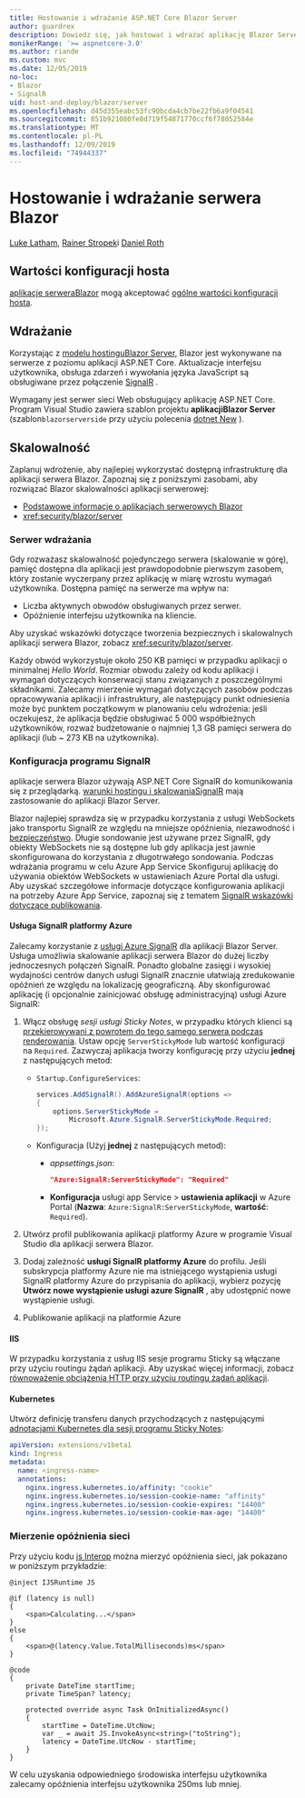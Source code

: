 ```yaml
---
title: Hostowanie i wdrażanie ASP.NET Core Blazor Server
author: guardrex
description: Dowiedz się, jak hostować i wdrażać aplikację Blazor Server przy użyciu ASP.NET Core.
monikerRange: '>= aspnetcore-3.0'
ms.author: riande
ms.custom: mvc
ms.date: 12/05/2019
no-loc:
- Blazor
- SignalR
uid: host-and-deploy/blazor/server
ms.openlocfilehash: d45d355eabc53fc90bcda4cb7be22fb6a9f04541
ms.sourcegitcommit: 851b921080fe8d719f54871770ccf6f78052584e
ms.translationtype: MT
ms.contentlocale: pl-PL
ms.lasthandoff: 12/09/2019
ms.locfileid: "74944337"
---
```

# <a name="host-and-deploy-opno-locblazor-server"></a>Hostowanie i wdrażanie serwera Blazor

[Luke Latham](https://github.com/guardrex), [Rainer Stropek](https://www.timecockpit.com)i [Daniel Roth](https://github.com/danroth27)

## <a name="host-configuration-values"></a>Wartości konfiguracji hosta

[aplikacje serweraBlazor](xref:blazor/hosting-models#blazor-server) mogą akceptować [ogólne wartości konfiguracji hosta](xref:fundamentals/host/generic-host#host-configuration).

## <a name="deployment"></a>Wdrażanie

Korzystając z [modelu hostinguBlazor Server](xref:blazor/hosting-models#blazor-server), Blazor jest wykonywane na serwerze z poziomu aplikacji ASP.NET Core. Aktualizacje interfejsu użytkownika, obsługa zdarzeń i wywołania języka JavaScript są obsługiwane przez połączenie [SignalR](xref:signalr/introduction) .

Wymagany jest serwer sieci Web obsługujący aplikację ASP.NET Core. Program Visual Studio zawiera szablon projektu **aplikacjiBlazor Server** (szablon`blazorserverside` przy użyciu polecenia [dotnet New](/dotnet/core/tools/dotnet-new) ).

## <a name="scalability"></a>Skalowalność

Zaplanuj wdrożenie, aby najlepiej wykorzystać dostępną infrastrukturę dla aplikacji serwera Blazor. Zapoznaj się z poniższymi zasobami, aby rozwiązać Blazor skalowalności aplikacji serwerowej:

* [Podstawowe informacje o aplikacjach serwerowych Blazor](xref:blazor/hosting-models#blazor-server)
* <xref:security/blazor/server>

### <a name="deployment-server"></a>Serwer wdrażania

Gdy rozważasz skalowalność pojedynczego serwera (skalowanie w górę), pamięć dostępna dla aplikacji jest prawdopodobnie pierwszym zasobem, który zostanie wyczerpany przez aplikację w miarę wzrostu wymagań użytkownika. Dostępna pamięć na serwerze ma wpływ na:

* Liczba aktywnych obwodów obsługiwanych przez serwer.
* Opóźnienie interfejsu użytkownika na kliencie.

Aby uzyskać wskazówki dotyczące tworzenia bezpiecznych i skalowalnych aplikacji serwera Blazor, zobacz <xref:security/blazor/server>.

Każdy obwód wykorzystuje około 250 KB pamięci w przypadku aplikacji o minimalnej *Hello World*. Rozmiar obwodu zależy od kodu aplikacji i wymagań dotyczących konserwacji stanu związanych z poszczególnymi składnikami. Zalecamy mierzenie wymagań dotyczących zasobów podczas opracowywania aplikacji i infrastruktury, ale następujący punkt odniesienia może być punktem początkowym w planowaniu celu wdrożenia: jeśli oczekujesz, że aplikacja będzie obsługiwać 5 000 współbieżnych użytkowników, rozważ budżetowanie o najmniej 1,3 GB pamięci serwera do aplikacji (lub ~ 273 KB na użytkownika).

### <a name="opno-locsignalr-configuration"></a>Konfiguracja programu SignalR

aplikacje serwera Blazor używają ASP.NET Core SignalR do komunikowania się z przeglądarką. [warunki hostingu i skalowaniaSignalR](xref:signalr/publish-to-azure-web-app) mają zastosowanie do aplikacji Blazor Server.

Blazor najlepiej sprawdza się w przypadku korzystania z usługi WebSockets jako transportu SignalR ze względu na mniejsze opóźnienia, niezawodność i [bezpieczeństwo](xref:signalr/security). Długie sondowanie jest używane przez SignalR, gdy obiekty WebSockets nie są dostępne lub gdy aplikacja jest jawnie skonfigurowana do korzystania z długotrwałego sondowania. Podczas wdrażania programu w celu Azure App Service Skonfiguruj aplikację do używania obiektów WebSockets w ustawieniach Azure Portal dla usługi. Aby uzyskać szczegółowe informacje dotyczące konfigurowania aplikacji na potrzeby Azure App Service, zapoznaj się z tematem [SignalR wskazówki dotyczące publikowania](xref:signalr/publish-to-azure-web-app).

#### <a name="azure-opno-locsignalr-service"></a>Usługa SignalR platformy Azure

Zalecamy korzystanie z [usługi Azure SignalR](/azure/azure-signalr) dla aplikacji Blazor Server. Usługa umożliwia skalowanie aplikacji serwera Blazor do dużej liczby jednoczesnych połączeń SignalR. Ponadto globalne zasięgi i wysokiej wydajności centrów danych usługi SignalR znacznie ułatwiają zredukowanie opóźnień ze względu na lokalizację geograficzną. Aby skonfigurować aplikację (i opcjonalnie zainicjować obsługę administracyjną) usługi Azure SignalR:

1. Włącz obsługę *sesji usługi Sticky Notes*, w przypadku których klienci są [przekierowywani z powrotem do tego samego serwera podczas renderowania](xref:blazor/hosting-models#reconnection-to-the-same-server). Ustaw opcję `ServerStickyMode` lub wartość konfiguracji na `Required`. Zazwyczaj aplikacja tworzy konfigurację przy użyciu **jednej** z następujących metod:

   * `Startup.ConfigureServices`:
  
     ```csharp
     services.AddSignalR().AddAzureSignalR(options =>
     {
         options.ServerStickyMode = 
             Microsoft.Azure.SignalR.ServerStickyMode.Required;
     });
     ```

   * Konfiguracja (Użyj **jednej** z następujących metod):
  
     * *appsettings.json*:

       ```json
       "Azure:SignalR:ServerStickyMode": "Required"
       ```

     * **Konfiguracja** usługi app Service > **ustawienia aplikacji** w Azure Portal (**Nazwa**: `Azure:SignalR:ServerStickyMode`, **wartość**: `Required`).

1. Utwórz profil publikowania aplikacji platformy Azure w programie Visual Studio dla aplikacji serwera Blazor.
1. Dodaj zależność **usługi SignalR platformy Azure** do profilu. Jeśli subskrypcja platformy Azure nie ma istniejącego wystąpienia usługi SignalR platformy Azure do przypisania do aplikacji, wybierz pozycję **Utwórz nowe wystąpienie usługi azure SignalR** , aby udostępnić nowe wystąpienie usługi.
1. Publikowanie aplikacji na platformie Azure

#### <a name="iis"></a>IIS

W przypadku korzystania z usług IIS sesje programu Sticky są włączane przy użyciu routingu żądań aplikacji. Aby uzyskać więcej informacji, zobacz [równoważenie obciążenia HTTP przy użyciu routingu żądań aplikacji](/iis/extensions/configuring-application-request-routing-arr/http-load-balancing-using-application-request-routing).

#### <a name="kubernetes"></a>Kubernetes

Utwórz definicję transferu danych przychodzących z następującymi [adnotacjami Kubernetes dla sesji programu Sticky Notes](https://kubernetes.github.io/ingress-nginx/examples/affinity/cookie/):

```yaml
apiVersion: extensions/v1beta1
kind: Ingress
metadata:
  name: <ingress-name>
  annotations:
    nginx.ingress.kubernetes.io/affinity: "cookie"
    nginx.ingress.kubernetes.io/session-cookie-name: "affinity"
    nginx.ingress.kubernetes.io/session-cookie-expires: "14400"
    nginx.ingress.kubernetes.io/session-cookie-max-age: "14400"
```

### <a name="measure-network-latency"></a>Mierzenie opóźnienia sieci

Przy użyciu kodu [js Interop](xref:blazor/javascript-interop) można mierzyć opóźnienia sieci, jak pokazano w poniższym przykładzie:

```razor
@inject IJSRuntime JS

@if (latency is null)
{
    <span>Calculating...</span>
}
else
{
    <span>@(latency.Value.TotalMilliseconds)ms</span>
}

@code
{
    private DateTime startTime;
    private TimeSpan? latency;

    protected override async Task OnInitializedAsync()
    {
        startTime = DateTime.UtcNow;
        var _ = await JS.InvokeAsync<string>("toString");
        latency = DateTime.UtcNow - startTime;
    }
}
```

W celu uzyskania odpowiedniego środowiska interfejsu użytkownika zalecamy opóźnienia interfejsu użytkownika 250ms lub mniej.

